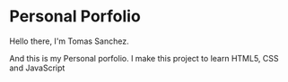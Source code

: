 # Personal Porfolio

Hello there, I'm Tomas Sanchez.

And this is my Personal porfolio. I make this project to learn HTML5, CSS and JavaScript
